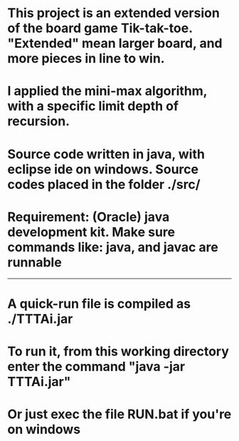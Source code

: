 # This project is an extended version of the board game Tik-tak-toe. "Extended" mean larger board, and more pieces in line to win.
# I applied the mini-max algorithm, with a specific limit depth of recursion. 
# Source code written in java, with eclipse ide on windows. Source codes placed in the folder ./src/
# Requirement: (Oracle) java development kit. Make sure commands like: java, and javac are runnable
_______

# A quick-run file is compiled as ./TTTAi.jar
# To run it, from this working directory enter the command "java -jar TTTAi.jar"
# Or just exec the file RUN.bat if you're on windows